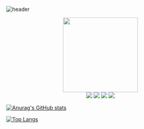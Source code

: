 ![header](https://capsule-render.vercel.app/api?type=waving&color=timeAuto&fontAlign=50&fontAlignY=30&text=HEY&desc=HI&descAlign=70&descAlignY=55&height=200&fontSize=60&fontColor=ffffff)

<div id="header" align="center">
  <img src="https://media.giphy.com/media/QTfX9Ejfra3ZmNxh6B/giphy.gif" width="200"/>
</div>
<div align="center">
  <img src="https://img.shields.io/badge/JAVASCRIPT-F7DF1E?style=flat-square&logo=javascript&logoColor=white">
  <img src="https://img.shields.io/badge/HTML5-E34F26?style=flat-square&logo=html5&logoColor=white">
  <img src="https://img.shields.io/badge/REACT-61DAFB?style=flat-square&logo=react&logoColor=white">
  <img src="https://img.shields.io/badge/Python-3776AB?style=flat-square&logo=Python&logoColor=white">
</div>

<div align="center">
  <img src="https://komarev.com/ghpvc/?username=singilwon&style=flat-square&color=blue" alt=""/>
</div>

[![Anurag's GitHub stats](https://github-readme-stats.vercel.app/api?username=singilwon)](https://github.com/singilwon/github-readme-stats)

[![Top Langs](https://github-readme-stats.vercel.app/api/top-langs/?username=singilwon)](https://github.com/singilwon/github-readme-stats)
